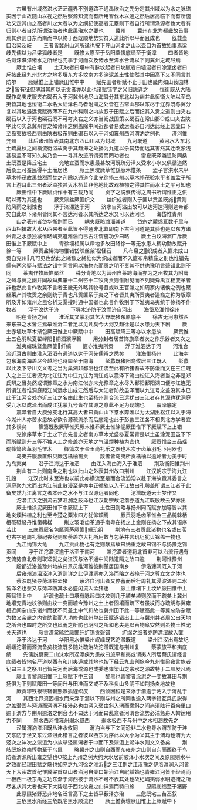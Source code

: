 <!-- { "loadSidebar": true } -->
　　古虽有州域然洪水茫茫疆界不别道路不通禹欲治之先分定其州域以为水之脉络实因于山故随山以视之然后察源知流而有所用智伐木以通之然后居高临下而有所施功又定其山之高者川之大者以为之纲纪使高者无壅则下者自行所谓涤源者也大者有归则小者自杀所谓注海者也此禹治水之要也
　　冀州
　　冀州在北为都畿故首事焉其余则自东而南而中以终于西既顺地势实符天道此所以平而且成也
　　旣载壶口治梁及岐
　　三者皆冀州山河所迳也按下导山河北之山以壶口为首故始事焉梁岐先儒以为吕梁狐岐者是
　　旣修太原至于岳阳覃懐底绩至于衡漳
　　四者皆地名汾涞淇漳诸水之所经也先事于河而次及诸水至漳水合流以下则冀州之域尽焉
　　厥土惟白壤
　　土无块者曰壤中有脉坟起者曰坟腻者曰埴湿者曰涂泥卤者曰斥按此经九州北方之地多壤东方多坟南方多涂泥盖土性使然其中因高下又不同言其防尔
　　厥赋惟上上错厥田惟中中
　　赋先田者所赋不止于田也畿内如山薮园林之皆有征但薄耳其所以无贡者亦以此也诸赋错字之义旧説详之
　　恒衞既从大陆既作岛夷皮服夹右碣石入于河冀州地尽山海舜分其东北以为幽并此恒衞大陆以至岛夷皆其地也恒衞二水名大陆泽名岛者附海之处皆在古常山郡以东尽于辽界既与冀分复以其地邉远贡赋微薄不在九州科则之内故叙于田赋之后而纪其入贡之道则由夹右碣石以入于河也碣石既不可考夹右之义亦当阙战国策以碣石在常山郡○或曰夹古陜字此句实总冀州言之如诸州之例盖除中间近都者易致远者必自河达此经上言壶口下至岛夷故极西则由陜右极东则由碣石以入于河如雍州西河渭汭之例也
　　济河惟兖州
　　此后诸州皆表其南北东西山川以为封域
　　九河既道
　　黄河水大东北土疏夏秋之间横流衍溢故禹于其趋海之处播为九道以杀其势而远其害然其迁改淤浅甚易盖不可知久矣乃欲一一寻其故迹所谓劳而罔功者也
　　雷夏既泽灉沮防同桑土既蚕是降丘宅土
　　兖地宜蚕而水患最甚故河既疏分泽又受水小水又俱循道然后桑土可蚕民得平土而居也
　　厥土黑坟厥草惟繇厥木惟条
　　孟子言洪水未平草木畅茂故禹益烈而焚之刋除以通道今此兖徐扬三州以草木畅茂验水平者盖孟子所言上游耳此三州者泛滥独甚灭木栖苴非他地比故观植物之得其性而水土之平可知也
　　厥田惟中下厥赋贞作十有三载乃同
　　贞字之説蔡传得之周书所谓惟正之供明以薄为其道也
　　厥贡漆丝厥篚织文
　　丝织成者则入于篚以贡盖既施黄则防风雨之剥蚀也
　　浮于济漯达于河
　　济水自河溢出故可以达河达河则达帝都矣自此以下诸州皆同其不言达河者以其所达之水又可以达河也
　　海岱惟青州
　　山之表州者岱华衡荆而已
　　嵎夷既略潍淄其道
　　岱宗之麓绵亘数千里与西山相揖故大水从西来者至此皆不得通非北趋即南下古今河道是其验也是以东方诸州青之水患独减惟略嵎夷道潍淄而已古注谓施功少曰略
　　厥土白坟海濵广斥厥田惟上下厥赋中上
　　青徐壤相属以斥地多故田降徐一等无水患人稠功勤故赋升徐一等
　　厥贡盐絺海物惟错岱畎丝枲松怪石
　　凡布帛之织成者入篚未成曰贡自兖州凡可见也然此之絺豫之絺纻似为织成者而不入篚布帛精麄之别也惟错先儒有两义疑与赋法之错字同言间以海物杂而贡之明不责其不供也豫明言磬错此则不同
　　莱夷作牧厥篚檿丝
　　舜分青地以为营州自莱跨海而亦为之州牧其为附庸之州与冀之幽并同故舜典肇十二州咨十二牧禹贡则惟附见而不列疑舜禹互相变革者非也然此言作牧冀不言者王畿无外略其牧号且或以王官兼之如周家内诸侯之例也檿丝莱产其牧贡之余则统于青也凡贡篚系于夷之下者皆其夷所贡夷者邉裔之称为版章所及非如雍州之昆仑析支渠搜时通中国者也此言作牧别于下淮夷岛夷统于徐扬不作牧者
　　浮于汶达于济
　　下导水济防于汶而济自河出
　　海岱及淮惟徐州
　　明在青扬之间
　　淮沂其又蒙羽其艺大野既猪东原底平
　　徐古无河患然西来东来之水皆注焉举淮沂二者足以见凡矣今大河又趋徐是以水患为天下剧
　　厥土赤埴坟草木渐包厥田惟上中厥赋中中
　　田高赋降三等亦以水患故
　　厥贡惟土五色羽畎夏翟峄阳桐泗濵浮磬
　　用分封者居首饰旗章者次之作乐器者又次之
　　淮夷蠙珠暨鱼厥篚纤缟
　　篚亦淮夷所贡
　　浮于淮泗达于河
　　河淮合流近耳古则由淮入泗泗有通道以达于河先儒辨之悉矣
　　淮海惟扬州
　　此海字包东海南海盖尽今越地也诗曰至于南海
　　彭蠡既猪阳鸟攸居三江既入
　　彭蠡以此及下导川文义考之当为巢湖非鄱阳也江流至此有所猪畜故不防漫而文在三江既入之上三江者汉为北江江为中江九江为南江或以震泽下流由松江入海者当之非是郑氏辨之当矣然或谓豫章之水为南江似亦未允豫章之水尽入鄱阳鄱阳湖口便与江连无所谓江者惟洞庭距江尚远水出成江然后与大江者防故虽泽而以九江号之盖没其本已此于江沔合处亦近三江之名由此生也至扬州则合流已远犹曰三江者存其源也犹洞庭受九水以成泽出而成江犹蒙九号皆存其源之意此不足为疑端也
　　震泽底定
　　震泽者自大庾分支北行其高大者曰黄山山下羣水奔滙以为太湖出松江以入于海今湖州人亦苦水患故必欲令源疏流杀而后底定也此于彭蠡三江各不相贯北方学者宜其多误矣
　　篠簜既敷厥草惟夭厥木惟乔厥土惟涂泥厥田惟下下厥赋下上上错
　　兖徐序草木于土之下此先言之者南方草木尤盛冬夏常青是以土虽涂泥田虽下下而所赋则升三等不独人工之修盖亦天地之气温煗种植为宜也
　　厥贡惟金三品瑶琨篠簜齿革羽毛惟木
　　篠簜次于金玉尚礼乐之器也木次于齿革羽毛下用器也
　　岛夷卉服厥篚织贝厥包橘柚锡贡
　　数者皆岛夷所贡橘柚以逾岭者为美于时为岛夷矣
　　沿于江海达于淮泗
　　由江入海由海入于淮泗
　　荆及衡阳惟荆州
　　荆山有二此则南条之荆也以此山之外表其州故曰荆州
　　江汉朝宗于海九江孔殷
　　江汉此时未至海也以前此亦横流至是而合流滔滔以赴于海故竟其委言之洞庭聚九水而出为江前此散漫至是亦中正循轨以入于江故曰孔殷盖所谓三江者于此备矣然九江离言之者本州之水不与江汉源远者同也
　　沱濳既道云土梦作又
　　沱濳江汉之别流云梦沮洳之薮泽也江汉朝宗故沱濳亦道九江既殷故云梦亦出
　　厥土惟涂泥厥田惟下中厥赋上下
　　土性田则略与扬州同而赋亦加等皆以其地炎煗种植之利也至今楚之粟米四方犹仰頼焉
　　厥贡羽毛齿革惟金三品杶榦栝栢砺砥砮丹惟箘簵楛
　　荆之羽毛齿革通乎南粤在扬之上金则在扬之下故其语序若此
　　三底贡厥名包匦菁茅厥篚纁玑组
　　荆地有三者贡此诸物也名或曰茗也古字通周礼祭祀丧纪则聚荼盖亦大礼所用故与包茅并言玑组犹贝锦盖一物也
　　九江纳锡大龟
　　九江贡此物也有之则献焉故曰纳重之故曰锡不与扬豫之锡贡同
　　浮于江沱潜汉逾于洛至于南河
　　兼沱潜者道将北首非可以沿流行遇有支流势直北者则取迳就之矣江汉与洛不通中间陆道隔之故曰逾
　　荆河惟豫州
　　殷都近洛盖豫州地故曰景员维河维彼荆楚居国南乡
　　伊洛瀍涧既入于河
　　后雍州漆沮泾沣入渭则详之此伊瀍涧亦入洛而略之者掩于河之尊立文之体也
　　荥波既猪导菏泽被孟猪
　　荥济自河出者又停蓄而后行周礼其浸波溠则二水皆泽名也荥又与菏泽防其水必盛闲流入孟猪也
　　厥土惟壤下土坟垆厥田惟中上厥赋错上中
　　垆疏也疏土曰壤有脉起曰坟坟则几于埴矣埴则胶而不疏矣上冀州地壤兖青地坟徐则由坟一变而埴今豫州之土上者固壤而疏下者虽坟而亦疏明与冀雍相近间杂山东诸州而犹不同盖土中气和故也冀州田下此一等赋高此一等冀总防杂赋为数又帝畿之内省助勤而人功修也此州单出田赋遂错出上上与冀州并者周公曰天地之所合也四时之所交也风雨之所防也阴阳之所和也夫是以百物阜安然则虽物土性尤关天道也
　　厥贡漆枲絺纻厥篚纤纩锡贡磬错
　　纩绵之细者亦防漂湿故入篚
　　浮于洛达于河
　　华阳黑水惟梁州岷嶓既艺沱濳既道
　　梁州江汉出焉故纪岷嶓沱濳而源流备矣枝流既多随处疏治故沱濳既道与荆州复
　　蔡蒙旅平和夷底绩
　　先儒説蔡蒙二山沫水所迳漂疾为患故曰旅平和夷或谓夷人所居蔡氏谓经言底绩者皆地名严道以西有和川夷道或其地也按下经云九山刋旅今九州惟梁雍言旅者记曰三王之祭川也皆先河而后海或源也或委也雍梁山之宗水之源故特于二川发凡焉
　　厥土青黎厥田惟下上厥赋下中三错
　　黎黑也青黎者涂泥之一变故其田与荆扬俱为下则赋降田一等间升与田准而又或不及科负山多阴不如荆扬炎地故也
　　厥贡璆铁银镂砮磬熊罴狐貍织皮
　　西倾因桓是来浮于濳逾于沔入于渭乱于河
　　其西北界须因桓水而来浮于濳以下则与州之所同也逾入两字错互呉氏説得之盖濳固与沔通而沔渭不相涉必也由沔入褒由斜入渭而褒斜之间尚湏陆行百余里曰逾于渭方与荆州逾洛之例合也不曰达于河而曰乱意者河渭合流势必湍急舟人斡运用力不同
　　黑水西河惟雍州弱水既西
　　弱水极西不与州中之水相溷故先之
　　泾属渭汭漆沮既从沣水攸同
　　渭汭当与下文同恐非二水也导水渭东防于沣又东防于泾又东过漆沮此错言之者彼以西东为序此以大小为义其主于渭均也渭为大泾次之沣次之漆沮为小故举泾属渭者于中而下及漆沮上溯沣水则文义备矣
　　荆岐既旅终南惇物至于鸟鼠
　　略冀州之山则自西而东雍州之山则自东而西终于鸟防者渭源所出雍之望也○按上九州之例大约大水居前陂泽小水次之间及原隰则水平之效而经理田赋之端也如兖之九河徐之淮沂之三江荆之江汉豫之伊洛瀍涧入河皆天下大渎故首纪惟冀梁首以山者治河自壶口始治江自岷嶓始也青雍江河皆不经焉而一极西一极东禹之功东渐于海西被于流沙不可不表其处也故纪嵎夷弱水明迹掩之所尽各从其大者也天下大势起于西北故雍之山详焉而特曰旅
　　原隰底绩至于猪野
　　此原隰猪野恐非地名泛言高下之土皆平薮泽亦治
　　三危既宅三苗丕叙
　　三危黑水所经三危既宅黑水顺流也
　　厥土惟黄壤厥田惟上上厥赋中下
